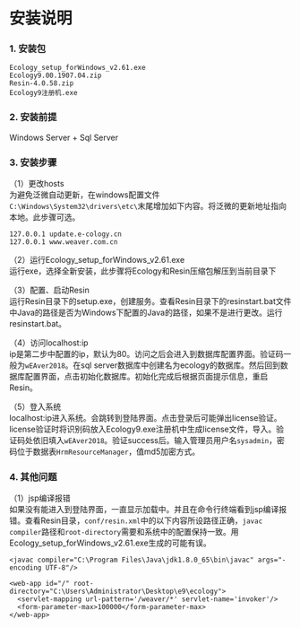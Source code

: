 # 安装说明

### 1. 安装包 ###
```
Ecology_setup_forWindows_v2.61.exe
Ecology9.00.1907.04.zip
Resin-4.0.58.zip
Ecology9注册机.exe
```
### 2. 安装前提 ###
Windows Server + Sql Server

### 3. 安装步骤 ###

（1）更改hosts  
为避免泛微自动更新，在windows配置文件`C:\Windows\System32\drivers\etc\`末尾增加如下内容。将泛微的更新地址指向本地。此步骤可选。
```
127.0.0.1 update.e-cology.cn
127.0.0.1 www.weaver.com.cn
```

（2）运行Ecology_setup_forWindows_v2.61.exe  
运行exe，选择全新安装，此步骤将Ecology和Resin压缩包解压到当前目录下  

（3）配置、启动Resin  
运行Resin目录下的setup.exe，创建服务。查看Resin目录下的resinstart.bat文件中Java的路径是否为Windows下配置的Java的路径，如果不是进行更改。运行resinstart.bat。  

（4）访问localhost:ip  
ip是第二步中配置的ip，默认为80。访问之后会进入到数据库配置界面。验证码一般为`wEAver2018`。在sql server数据库中创建名为ecology的数据库。然后回到数据库配置界面，点击初始化数据库。初始化完成后根据页面提示信息，重启Resin。  

（5）登入系统  
localhost:ip进入系统。会跳转到登陆界面。点击登录后可能弹出license验证。license验证时将识别码放入Ecology9.exe注册机中生成license文件，导入。验证码处依旧填入`wEAver2018`。验证success后。输入管理员用户名`sysadmin`，密码位于数据表`HrmResourceManager`，值md5加密方式。  

### 4. 其他问题 ###

（1）jsp编译报错  
如果没有能进入到登陆界面，一直显示加载中。并且在命令行终端看到jsp编译报错。查看Resin目录，`conf/resin.xml`中的以下内容所设路径正确，`javac compiler`路径和`root-directory`需要和系统中的配置保持一致。用Ecology_setup_forWindows_v2.61.exe生成的可能有误。

```
<javac compiler="C:\Program Files\Java\jdk1.8.0_65\bin\javac" args="-encoding UTF-8"/>

<web-app id="/" root-directory="C:\Users\Administrator\Desktop\e9\ecology">
  <servlet-mapping url-pattern='/weaver/*' servlet-name='invoker'/>
  <form-parameter-max>100000</form-parameter-max>
</web-app>
```
